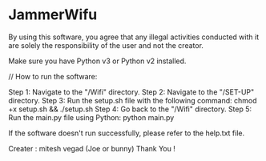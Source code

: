 # JammerWifu

By using this software, you agree that any illegal activities conducted with it are solely the responsibility of the user and not the creator.

Make sure you have Python v3 or Python v2 installed.

// How to run the software:

Step 1: Navigate to the "/Wifi" directory.
Step 2: Navigate to the "/SET-UP" directory.
Step 3: Run the setup.sh file with the following command:
        chmod +x setup.sh && ./setup.sh
Step 4: Go back to the "/Wifi" directory.
Step 5: Run the main.py file using Python:
        python main.py

If the software doesn't run successfully, please refer to the help.txt file.

Creater : mitesh vegad (Joe or bunny)
Thank You !
